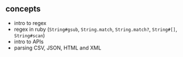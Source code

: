 ## concepts

- intro to regex
- regex in ruby (`String#gsub`, `String.match`, `String.match?`, `String#[]`, `String#scan`)
- intro to APIs
- parsing CSV, JSON, HTML and XML